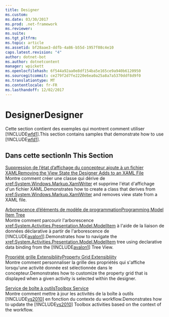 ```yaml
---
title: Designer
ms.custom: 
ms.date: 03/30/2017
ms.prod: .net-framework
ms.reviewer: 
ms.suite: 
ms.tgt_pltfrm: 
ms.topic: article
ms.assetid: bf28aae3-ddfb-4a86-b55d-1957f08c4e10
caps.latest.revision: "4"
author: dotnet-bot
ms.author: dotnetcontent
manager: wpickett
ms.openlocfilehash: 6f544a92aa0e8df154ba5e165ce9a940b6120950
ms.sourcegitcommit: ce279f2d7fe2220e6ea0a25a8a7a5370ddf8d9f0
ms.translationtype: MT
ms.contentlocale: fr-FR
ms.lasthandoff: 12/02/2017
---
```

# <a name="designer"></a><span data-ttu-id="0cdb4-102">Designer</span><span class="sxs-lookup"><span data-stu-id="0cdb4-102">Designer</span></span>
<span data-ttu-id="0cdb4-103">Cette section contient des exemples qui montrent comment utiliser [!INCLUDE[wfd1](../../../../includes/wfd1-md.md)].</span><span class="sxs-lookup"><span data-stu-id="0cdb4-103">This section contains samples that demonstrate how to use [!INCLUDE[wfd1](../../../../includes/wfd1-md.md)].</span></span>  
  
## <a name="in-this-section"></a><span data-ttu-id="0cdb4-104">Dans cette section</span><span class="sxs-lookup"><span data-stu-id="0cdb4-104">In This Section</span></span>  
 [<span data-ttu-id="0cdb4-105">Suppression de l’état d’affichage du concepteur ajoute à un fichier XAML</span><span class="sxs-lookup"><span data-stu-id="0cdb4-105">Removing the View State the Designer Adds to an XAML File</span></span>](../../../../docs/framework/windows-workflow-foundation/samples/removing-the-view-state-the-designer-adds-to-an-xaml-file.md)  
 <span data-ttu-id="0cdb4-106">Montre comment créer une classe qui dérive de <xref:System.Windows.Markup.XamlWriter> et supprime l'état d'affichage d'un fichier XAML.</span><span class="sxs-lookup"><span data-stu-id="0cdb4-106">Demonstrates how to create a class that derives from <xref:System.Windows.Markup.XamlWriter> and removes view state from a XAML file.</span></span>  
  
 [<span data-ttu-id="0cdb4-107">Arborescence d’éléments de modèle de programmation</span><span class="sxs-lookup"><span data-stu-id="0cdb4-107">Programming Model Item Tree</span></span>](../../../../docs/framework/windows-workflow-foundation/samples/programming-model-item-tree.md)  
 <span data-ttu-id="0cdb4-108">Montre comment parcourir l'arborescence <xref:System.Activities.Presentation.Model.ModelItem> à l'aide de la liaison de données déclarative à partir de l'arborescence de [!INCLUDE[avalon1](../../../../includes/avalon1-md.md)].</span><span class="sxs-lookup"><span data-stu-id="0cdb4-108">Demonstrates how to navigate the <xref:System.Activities.Presentation.Model.ModelItem> tree using declarative data binding from the [!INCLUDE[avalon1](../../../../includes/avalon1-md.md)] Tree View.</span></span>  
  
 [<span data-ttu-id="0cdb4-109">Propriété grille Extensibliity</span><span class="sxs-lookup"><span data-stu-id="0cdb4-109">Property Grid Extensibliity</span></span>](../../../../docs/framework/windows-workflow-foundation/samples/property-grid-extensibliity.md)  
 <span data-ttu-id="0cdb4-110">Montre comment personnaliser la grille des propriétés qui s'affiche lorsqu'une activité donnée est sélectionnée dans le concepteur.</span><span class="sxs-lookup"><span data-stu-id="0cdb4-110">Demonstrates how to customize the property grid that is displayed when a given activity is selected within the designer.</span></span>  
  
 [<span data-ttu-id="0cdb4-111">Service de boîte à outils</span><span class="sxs-lookup"><span data-stu-id="0cdb4-111">Toolbox Service</span></span>](../../../../docs/framework/windows-workflow-foundation/samples/toolbox-service.md)  
 <span data-ttu-id="0cdb4-112">Montre comment mettre à jour les activités de la boîte à outils [!INCLUDE[vs2010](../../../../includes/vs2010-md.md)] en fonction du contexte du workflow.</span><span class="sxs-lookup"><span data-stu-id="0cdb4-112">Demonstrates how to update the [!INCLUDE[vs2010](../../../../includes/vs2010-md.md)] Toolbox activities based on the context of the workflow.</span></span>
